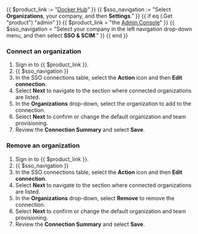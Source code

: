 {{ $product_link := "[Docker Hub](https://hub.docker.com)" }}
{{ $sso_navigation := "Select **Organizations**, your company, and then **Settings**." }}
{{ if eq (.Get "product") "admin" }}
  {{ $product_link = "the [Admin Console](https://admin.docker.com)" }}
  {{ $sso_navigation = "Select your company in the left navigation drop-down menu, and then select **SSO & SCIM**." }}
{{ end }}

### Connect an organization

1. Sign in to {{ $product_link }}.
2. {{ $sso_navigation }}
3. In the SSO connections table, select the **Action** icon and then **Edit connection**.
4. Select **Next** to navigate to the section where connected organizations are listed.
5. In the **Organizations** drop-down, select the organization to add to the connection.
6. Select **Next** to confirm or change the default organization and team provisioning.
7. Review the **Connection Summary** and select **Save**.

### Remove an organization

1. Sign in to {{ $product_link }}.
2. {{ $sso_navigation }}
3. In the SSO connections table, select the **Action** icon and then **Edit connection**.
4. Select **Next** to navigate to the section where connected organizations are listed.
5. In the **Organizations** drop-down, select **Remove** to remove the connection.
6. Select **Next** to confirm or change the default organization and team provisioning.
7. Review the **Connection Summary** and select **Save**.
